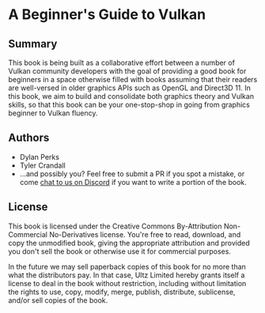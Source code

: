 # A Beginner's Guide to Vulkan
## Summary
This book is being built as a collaborative effort between a number of Vulkan community developers with the goal of providing
a good book for beginners in a space otherwise filled with books assuming that their readers are well-versed in older graphics
APIs such as OpenGL and Direct3D 11. In this book, we aim to build and consolidate both graphics theory and Vulkan skills, so
that this book can be your one-stop-shop in going from graphics beginner to Vulkan fluency.

## Authors
- Dylan Perks
- Tyler Crandall
- ...and possibly you? Feel free to submit a PR if you spot a mistake, or come [chat to us on Discord](https://discord.gg/mNfhagm)
if you want to write a portion of the book.

## License
This book is licensed under the Creative Commons By-Attribution Non-Commercial No-Derivatives license. You're free to read,
download, and copy the unmodified book, giving the appropriate attribution and provided you don't sell the book or otherwise
use it for commercial purposes.

In the future we may sell paperback copies of this book for no more than what the distributors pay. In that case,
Ultz Limited hereby grants itself a license to deal in the book without restriction, including without limitation the rights
to use, copy, modify, merge, publish, distribute, sublicense, and/or sell copies of the book.
